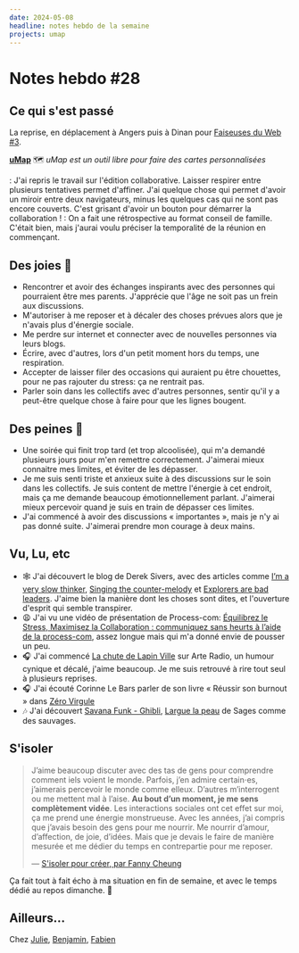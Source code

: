 ```yaml
---
date: 2024-05-08
headline: notes hebdo de la semaine
projects: umap
---
```

# Notes hebdo #28

## Ce qui s'est passé

La reprise, en déplacement à Angers puis à Dinan pour [Faiseuses du Web #3](https://faiseusesduweb.eu.org/).

**[uMap](https://umap-project.org)** 🗺️
*uMap est un outil libre pour faire des cartes personnalisées*

: J'ai repris le travail sur l'édition collaborative. Laisser respirer entre plusieurs tentatives permet d'affiner. J'ai quelque chose qui permet d'avoir un miroir entre deux navigateurs, minus les quelques cas qui ne sont pas encore couverts. C'est grisant d'avoir un bouton pour démarrer la collaboration !
: On a fait une rétrospective au format conseil de famille. C'était bien, mais j'aurai voulu préciser la temporalité de la réunion en commençant.

## Des joies 🤗

- Rencontrer et avoir des échanges inspirants avec des personnes qui pourraient être mes parents. J'apprécie que l'âge ne soit pas un frein aux discussions.
- M'autoriser à me reposer et à décaler des choses prévues alors que je n'avais plus d'énergie sociale.
- Me perdre sur internet et connecter avec de nouvelles personnes via leurs blogs.
- Écrire, avec d'autres, lors d'un petit moment hors du temps, une respiration.
- Accepter de laisser filer des occasions qui auraient pu être chouettes, pour ne pas rajouter du stress: ça ne rentrait pas.
- Parler soin dans les collectifs avec d'autres personnes, sentir qu'il y a peut-être quelque chose à faire pour que les lignes bougent.
## Des peines 😬

- Une soirée qui finit trop tard (et trop alcoolisée), qui m'a demandé plusieurs jours pour m'en remettre correctement. J'aimerai mieux connaitre mes limites, et éviter de les dépasser.
- Je me suis senti triste et anxieux suite à des discussions sur le soin dans les collectifs. Je suis content de mettre l'énergie à cet endroit, mais ça me demande beaucoup émotionnellement parlant. J'aimerai mieux percevoir  quand je suis en train de dépasser ces limites.
- J'ai commencé à avoir des discussions « importantes », mais je n'y ai pas donné suite. J'aimerai prendre mon courage à deux mains.
## Vu, Lu, etc

- 🕸️ J'ai découvert le blog de Derek Sivers, avec des articles comme [I’m a very slow thinker](https://sive.rs/slow), [Singing the counter-melody](https://sive.rs/counter) et [Explorers are bad leaders](https://sive.rs/exled). J'aime bien la manière dont les choses sont dites, et l'ouverture d'esprit qui semble transpirer.
- 😩 J'ai vu une vidéo de présentation de Process-com: [Équilibrez le Stress, Maximisez la Collaboration : communiquez sans heurts à l’aide de la process-com](https://www.youtube.com/watch?v=9vA2NciX1QQ), assez longue mais qui m'a donné envie de pousser un peu.
- 🎧 J'ai commencé [La chute de Lapin Ville](https://www.arteradio.com/emission/la_chute_de_lapinville/2942) sur Arte Radio, un humour cynique et décalé, j'aime beaucoup. Je me suis retrouvé à rire tout seul à plusieurs reprises.
- 🎧 J'ai écouté Corinne Le Bars parler de son livre « Réussir son burnout » dans [Zéro Virgule](https://audioblog.arteradio.com/blog/223731/podcast/223754/20-corinne-le-bars-reussir-son-burn-out)
- 🎶 J'ai découvert [Savana Funk - Ghibli](https://www.youtube.com/watch?v=bAkdjWPLhUQ), [Largue la peau](https://www.youtube.com/watch?v=xG7ulMT-eqk&list=PLaMo_Nya-E03TfzIR5Hf1jdYeadV8Ak4g&index=12) de Sages comme des sauvages.

## S'isoler

> J’aime beaucoup discuter avec des tas de gens pour comprendre comment iels voient le monde. Parfois, j’en admire certain⋅es, j’aimerais percevoir le monde comme elleux. D’autres m’interrogent ou me mettent mal à l’aise. **Au bout d’un moment, je me sens complètement vidée**. Les interactions sociales ont cet effet sur moi, ça me prend une énergie monstrueuse. Avec les années, j’ai compris que j’avais besoin des gens pour me nourrir. Me nourrir d’amour, d’affection, de joie, d’idées. Mais que je devais le faire de manière mesurée et me dédier du temps en contrepartie pour me reposer.
> 
> — [S'isoler pour créer, par Fanny Cheung](https://ynote.hk/mots/processus-de-creation/s-isoler-pour-creer.html)

Ça fait tout à fait écho à ma situation en fin de semaine, et avec le temps dédié au repos dimanche. 🤗

## Ailleurs…

Chez [Julie](https://juliebrillet.fr/notes/2024_05_06_notes/), [Benjamin](https://blog.benj.me/2024/05/06/notes-hebdo-3/), [Fabien](https://frica.github.io/blog/notes-11-fr.html)
